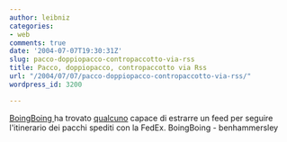```yaml
---
author: leibniz
categories:
- web
comments: true
date: '2004-07-07T19:30:31Z'
slug: pacco-doppiopacco-contropaccotto-via-rss
title: Pacco, doppiopacco, contropaccotto via Rss
url: "/2004/07/07/pacco-doppiopacco-contropaccotto-via-rss/"
wordpress_id: 3200

---
```

[BoingBoing ](https://www.boingboing.net/2004/07/05/turn_fedex_tracking_.html)ha trovato [qualcuno](https://www.benhammersley.com/weblog/2004/07/04/track_your_packages_in_rss.html) capace di estrarre un feed per seguire l'itinerario dei pacchi spediti con la FedEx.
BoingBoing - benhammersley
